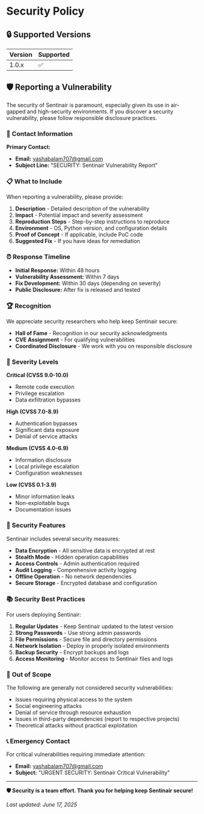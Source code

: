 # Security Policy

## 🔒 Supported Versions

| Version | Supported          |
| ------- | ------------------ |
| 1.0.x   | :white_check_mark: |

## 🛡️ Reporting a Vulnerability

The security of Sentinair is paramount, especially given its use in air-gapped and high-security environments. If you discover a security vulnerability, please follow responsible disclosure practices.

### 📧 Contact Information

**Primary Contact:**
- **Email:** yashabalam707@gmail.com
- **Subject Line:** "SECURITY: Sentinair Vulnerability Report"

### 📋 What to Include

When reporting a vulnerability, please provide:

1. **Description** - Detailed description of the vulnerability
2. **Impact** - Potential impact and severity assessment
3. **Reproduction Steps** - Step-by-step instructions to reproduce
4. **Environment** - OS, Python version, and configuration details
5. **Proof of Concept** - If applicable, include PoC code
6. **Suggested Fix** - If you have ideas for remediation

### ⏰ Response Timeline

- **Initial Response:** Within 48 hours
- **Vulnerability Assessment:** Within 7 days
- **Fix Development:** Within 30 days (depending on severity)
- **Public Disclosure:** After fix is released and tested

### 🏆 Recognition

We appreciate security researchers who help keep Sentinair secure:

- **Hall of Fame** - Recognition in our security acknowledgments
- **CVE Assignment** - For qualifying vulnerabilities
- **Coordinated Disclosure** - We work with you on responsible disclosure

### 🚨 Severity Levels

**Critical (CVSS 9.0-10.0)**
- Remote code execution
- Privilege escalation
- Data exfiltration bypasses

**High (CVSS 7.0-8.9)**
- Authentication bypasses
- Significant data exposure
- Denial of service attacks

**Medium (CVSS 4.0-6.9)**
- Information disclosure
- Local privilege escalation
- Configuration weaknesses

**Low (CVSS 0.1-3.9)**
- Minor information leaks
- Non-exploitable bugs
- Documentation issues

### 🔐 Security Features

Sentinair includes several security measures:

- **Data Encryption** - All sensitive data is encrypted at rest
- **Stealth Mode** - Hidden operation capabilities
- **Access Controls** - Admin authentication required
- **Audit Logging** - Comprehensive activity logging
- **Offline Operation** - No network dependencies
- **Secure Storage** - Encrypted database and configuration

### 📚 Security Best Practices

For users deploying Sentinair:

1. **Regular Updates** - Keep Sentinair updated to the latest version
2. **Strong Passwords** - Use strong admin passwords
3. **File Permissions** - Secure file and directory permissions
4. **Network Isolation** - Deploy in properly isolated environments
5. **Backup Security** - Encrypt backups and logs
6. **Access Monitoring** - Monitor access to Sentinair files and logs

### 🚫 Out of Scope

The following are generally not considered security vulnerabilities:

- Issues requiring physical access to the system
- Social engineering attacks
- Denial of service through resource exhaustion
- Issues in third-party dependencies (report to respective projects)
- Theoretical attacks without practical exploitation

### 📞 Emergency Contact

For critical vulnerabilities requiring immediate attention:

- **Email:** yashabalam707@gmail.com
- **Subject:** "URGENT SECURITY: Sentinair Critical Vulnerability"

---

**🛡️ Security is a team effort. Thank you for helping keep Sentinair secure!**

*Last updated: June 17, 2025*
